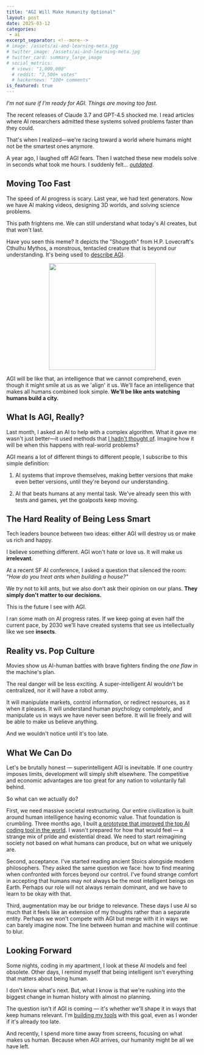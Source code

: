 ```yaml
---
title: "AGI Will Make Humanity Optional"
layout: post
date: 2025-03-12
categories:
 - ai
excerpt_separator: <!--more-->
# image: /assets/ai-and-learning-meta.jpg
# twitter_image: /assets/ai-and-learning-meta.jpg
# twitter_card: summary_large_image
# social_metrics:
  # views: "1,000,000"
  # reddit: "2,500+ votes"
  # hackernews: "100+ comments"
is_featured: true
---
```


*I'm not sure if I'm ready for AGI. Things are moving too fast.*

The recent releases of Claude 3.7 and GPT-4.5 shocked me. I read articles where AI researchers admitted these systems solved problems faster than they could. 

That's when I realized&mdash;we're racing toward a world where humans might not be the smartest ones anymore.

A year ago, I laughed off AGI fears. Then I watched these new models solve in seconds what took me hours. I suddenly felt... [*outdated*](https://nmn.gl/blog/ai-illiterate-programmers).

<!--more-->

## Moving Too Fast

The speed of AI progress is scary. Last year, we had text generators. Now we have AI making videos, designing 3D worlds, and solving science problems.

This path frightens me. We can still understand what today's AI creates, but that won't last. 

Have you seen this meme? It depicts the "Shoggoth" from H.P. Lovecraft's Cthulhu Mythos, a monstrous, tentacled creature that is beyond our understanding. It's being used to [describe AGI](https://www.nytimes.com/2023/05/30/technology/shoggoth-meme-ai.html).

<img src="{{ '/assets/shoggoth.jpg' | relative_url }}" style="max-width: 100%; width: 20em; margin: 0 auto; display: block;"/>

AGI will be like that, an intelligence that we cannot comprehend, even though it might smile at us as we 'align' it us. We'll face an intelligence that makes all humans combined look simple. **We'll be like ants watching humans build a city.**

## What Is AGI, Really?

Last month, I asked an AI to help with a complex algorithm. What it gave me wasn't just better&mdash;it used methods that [I hadn't thought of](https://nmn.gl/blog/ai-and-learning). Imagine how it will be when this happens with real-world problems?

AGI means a lot of different things to different people, I subscribe to this simple definition:

1. AI systems that improve themselves, making better versions that make even better versions, until they're beyond our understanding.

2. AI that beats humans at any mental task. We've already seen this with tests and games, yet the goalposts keep moving.

## The Hard Reality of Being Less Smart

Tech leaders bounce between two ideas: either AGI will destroy us or make us rich and happy.

I believe something different. AGI won't hate or love us. It will make us **irrelevant**.

At a recent SF AI conference, I asked a question that silenced the room: *"How do you treat ants when building a house?"*

We *try* not to kill ants, but we also don't ask their opinion on our plans. **They simply don't matter to our decisions.**

This is the future I see with AGI.

I ran some math on AI progress rates. If we keep going at even half the current pace, by 2030 we'll have created systems that see us intellectually like we see **insects**.

<!-- promotional_widget -->

## Reality vs. Pop Culture

Movies show us AI-human battles with brave fighters finding the *one flaw* in the machine's plan.

The real danger will be less exciting. A super-intelligent AI wouldn't be centralized, nor it will have a robot army.

It will manipulate markets, control information, or redirect resources, as it when it pleases. It will understand human psychology completely, and manipulate us in ways we have never seen before. It will lie freely and will be able to make us believe anything.

And we wouldn't notice until it's too late.

## What We Can Do

Let's be brutally honest &mdash; superintelligent AGI is inevitable. If one country imposes limits, development will simply shift elsewhere. The competitive and economic advantages are too great for any nation to voluntarily fall behind.

So what can we actually do?

First, we need massive societal restructuring. Our entire civilization is built around human intelligence having economic value. That foundation is crumbling. Three months ago, I built [a prototype that improved the top AI coding tool in the world](https://gigamind.dev/). I wasn't prepared for how that would feel &mdash; a strange mix of pride and existential dread. We need to start reimagining society not based on what humans can produce, but on what we uniquely are.

Second, acceptance. I've started reading ancient Stoics alongside modern philosophers. They asked the same question we face: how to find meaning when confronted with forces beyond our control. I've found strange comfort in accepting that humans may not always be the most intelligent beings on Earth. Perhaps our role will not always remain dominant, and we have to learn to be okay with that.

Third, augmentation may be our bridge to relevance. These days I use AI so much that it feels like an extension of my thoughts rather than a separate entity. Perhaps we won't compete with AGI but merge with it in ways we can barely imagine now. The line between human and machine will continue to blur. 

## Looking Forward

Some nights, coding in my apartment, I look at these AI models and feel obsolete. Other days, I remind myself that being intelligent isn't everything that matters about being human.

I don't know what's next. But, what I know is that we're rushing into the biggest change in human history with almost no planning.

The question isn't if AGI is coming — it's whether we'll shape it in ways that keep humans relevant. I'm [building my tools](https://gigamind.dev/) with this goal, even as I wonder if it's already too late.

And recently, I spend more time away from screens, focusing on what makes us human. Because when AGI arrives, our humanity might be all we have left.